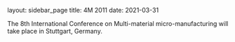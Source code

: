 layout: sidebar_page
title: 4M 2011
date: 2021-03-31

The 8th International Conference on Multi-material micro-manufacturing will take place in Stuttgart,  Germany.